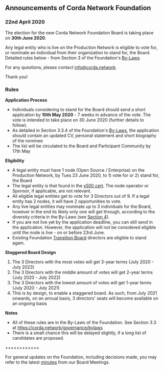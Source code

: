  ## Announcements of Corda Network Foundation

### 22nd April 2020

The election for the new Corda Network Foundation Board is taking place on **30th June 2020**. 

Any legal entity who is live on the Production Network is eligible to vote for, or nominate an individual from their organization to stand for, the Board. Detailed rules below - from Section 3 of the Foundation's [By-Laws](https://corda.network/governance/bylaws). 

For any questions, please contact info@corda.network. 

Thank you!


### Rules
**Application Process**
- Individuals considering to stand for the Board should send a short application by **10th May 2020** - 7 weeks in advance of the vote. The vote is intended to take place on 30 June 2020 (further details to follow). 
- As detailed in Section 3.3.4 of the Foundation's [By-Laws](https://corda.network/governance/bylaws), the application should contain an updated CV, personal statement and short biography of the nominee
- The list will be circulated to the Board and Participant Community by 17th May

**Eligibility**
- A legal entity must have 1 node (Open Source / Enterprise) on the Production Network, by Tues 23 June 2020, to 1)	vote for or 2) stand for, the Board
- The legal entity is that found in the [x500 cert](https://corda.network/participation/distinguishedname.html/). The node operator or Sponsor, if applicable, are not relevant.
- All eligible legal entities get to vote for 3 Directors out of 9. If a legal entity has 2 nodes, it will have 2 opportunities to vote. 
- Any live legal entities may nominate up to 3 individuals for the Board, however in the end its likely only one will get through, according to the diversity criteria in the By-Laws (see [Section 4](https://corda.network/governance/bylaws)).
- If you are not live yet by the application deadline, you can still send in the application. However, the application will not be considered eligible until the node is live - on or before 23rd June.
- Existing Foundation [Transition Board](https://corda.network/governance/board-election/) directors are eligible to stand again. 

**Staggered Board Design**
1. The 3 Directors with the most votes will get 3-year terms (July 2020 - July 2023)
2. The 3 Directors with the middle amount of votes will get 2-year terms (July 2020 - July 2022)
3. The 3 Directors with the lowest amount of votes will get 1-year terms (July 2020 - July 2021)
4.	This is by design, to enable a staggered board. As such, from July 2021 onwards, on an annual basis, 3 directors' seats will become available on an ongoing basis

**Notes**
- All of these rules are in the By-Laws of the Foundation. See Section 3.3 at https://corda.network/governance/bylaws
- There is a small chance this will be delayed slightly, if a long list of candidates are proposed.

++++++++++++

For general updates on the Foundation, including decisions made, you may refer to the latest [minutes](/minutes/index) from our Board Meetings.   
